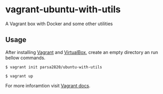 # vagrant-ubuntu-with-utils
A Vagrant box with Docker and some other utilities

## Usage
After installing [Vagrant](https://www.vagrantup.com/) and [VirtualBox](https://www.virtualbox.org/), create an empty directory an run bellow commands.
```
$ vagrant init parsa2820/ubuntu-with-utils
```
```
$ vagrant up
```
For more inforamtion visit [Vagrant docs](https://learn.hashicorp.com/tutorials/vagrant/getting-started-index?in=vagrant/getting-started).
